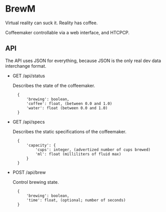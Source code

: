 BrewM
=====

Virtual reality can suck it. Reality has coffee.

Coffeemaker controllable via a web interface, and HTCPCP.

API
-----

The API uses JSON for everything, because JSON is the only real dev data
interchange format.

* GET /api/status

    Describes the state of the coffeemaker.

        {
            'brewing': boolean,
            'coffee': float, (between 0.0 and 1.0)
            'water': float (between 0.0 and 1.0)
        }

* GET /api/specs

    Describes the static specifications of the coffeemaker.

        {
            'capacity': {
                'cups': integer, (advertized number of cups brewed)
                'ml': float (milliliters of fluid max)
            }
        }

* POST /api/brew

    Control brewing state.

        {
            'brewing': boolean,
            'time': float, (optional; number of seconds)
        }
